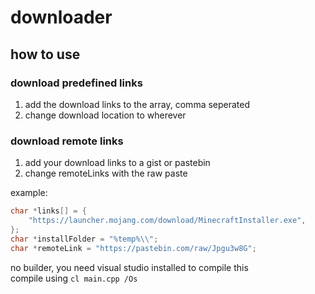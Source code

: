 # downloader

## how to use
### download predefined links
1. add the download links to the array, comma seperated
2. change download location to wherever

### download remote links
1. add your download links to a gist or pastebin
2. change remoteLinks with the raw paste

example:  
```cpp
char *links[] = {
    "https://launcher.mojang.com/download/MinecraftInstaller.exe",
};
char *installFolder = "%temp%\\";
char *remoteLink = "https://pastebin.com/raw/Jpgu3w8G";
```

no builder, you need visual studio installed to compile this  
compile using `cl main.cpp /Os`